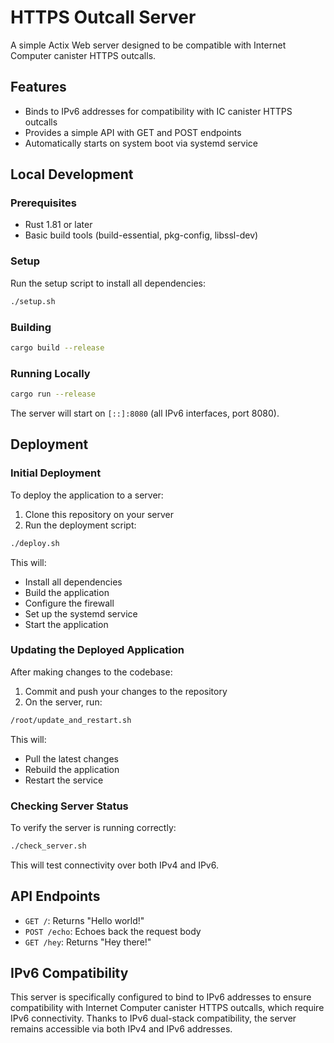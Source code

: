 # HTTPS Outcall Server

A simple Actix Web server designed to be compatible with Internet Computer canister HTTPS outcalls.

## Features

- Binds to IPv6 addresses for compatibility with IC canister HTTPS outcalls
- Provides a simple API with GET and POST endpoints
- Automatically starts on system boot via systemd service

## Local Development

### Prerequisites

- Rust 1.81 or later
- Basic build tools (build-essential, pkg-config, libssl-dev)

### Setup

Run the setup script to install all dependencies:

```bash
./setup.sh
```

### Building

```bash
cargo build --release
```

### Running Locally

```bash
cargo run --release
```

The server will start on `[::]:8080` (all IPv6 interfaces, port 8080).

## Deployment

### Initial Deployment

To deploy the application to a server:

1. Clone this repository on your server
2. Run the deployment script:

```bash
./deploy.sh
```

This will:
- Install all dependencies
- Build the application
- Configure the firewall
- Set up the systemd service
- Start the application

### Updating the Deployed Application

After making changes to the codebase:

1. Commit and push your changes to the repository
2. On the server, run:

```bash
/root/update_and_restart.sh
```

This will:
- Pull the latest changes
- Rebuild the application
- Restart the service

### Checking Server Status

To verify the server is running correctly:

```bash
./check_server.sh
```

This will test connectivity over both IPv4 and IPv6.

## API Endpoints

- `GET /`: Returns "Hello world!"
- `POST /echo`: Echoes back the request body
- `GET /hey`: Returns "Hey there!"

## IPv6 Compatibility

This server is specifically configured to bind to IPv6 addresses to ensure compatibility with Internet Computer canister HTTPS outcalls, which require IPv6 connectivity. Thanks to IPv6 dual-stack compatibility, the server remains accessible via both IPv4 and IPv6 addresses.